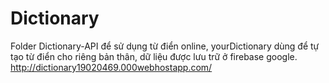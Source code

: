 # Dictionary
Folder Dictionary-API để sử dụng từ điển online, yourDictionary dùng để tự tạo từ điển cho riêng bản thân, dữ liệu được lưu trữ ở firebase google.
http://dictionary19020469.000webhostapp.com/
